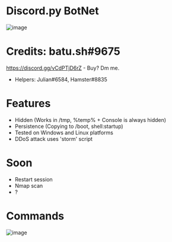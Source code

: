 # Discord.py BotNet
![image](https://user-images.githubusercontent.com/104208624/202854669-6d08daef-eae2-438b-a354-78b8accb7cb5.png)

# Credits: batu.sh#9675
https://discord.gg/vCdPTjD6rZ - Buy? Dm me.

- Helpers:
Julian#6584, Hamster#8835

# Features
* Hidden (Works in /tmp, %temp% + Console is always hidden)
* Persistence (Copying to /boot, shell:startup)
* Tested on Windows and Linux platforms
* DDoS attack uses 'storm' script

# Soon
* Restart session
* Nmap scan
* ?

# Commands
![image](https://user-images.githubusercontent.com/104208624/202854501-35b09c08-62c9-4d88-8ecf-c2aaf5099bdf.png)

